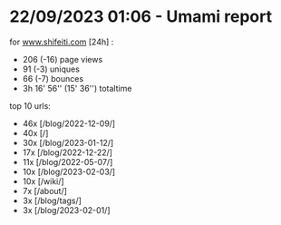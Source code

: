 # 22/09/2023 01:06 - Umami report
for www.shifeiti.com [24h] :

 - 206 (-16) page views
 - 91 (-3) uniques
 - 66 (-7) bounces
 - 3h 16' 56'' (15' 36'') totaltime


top 10 urls:
 - 46x [/blog/2022-12-09/]
 - 40x [/]
 - 30x [/blog/2023-01-12/]
 - 17x [/blog/2022-12-22/]
 - 11x [/blog/2022-05-07/]
 - 10x [/blog/2023-02-03/]
 - 10x [/wiki/]
 - 7x [/about/]
 - 3x [/blog/tags/]
 - 3x [/blog/2023-02-01/]


